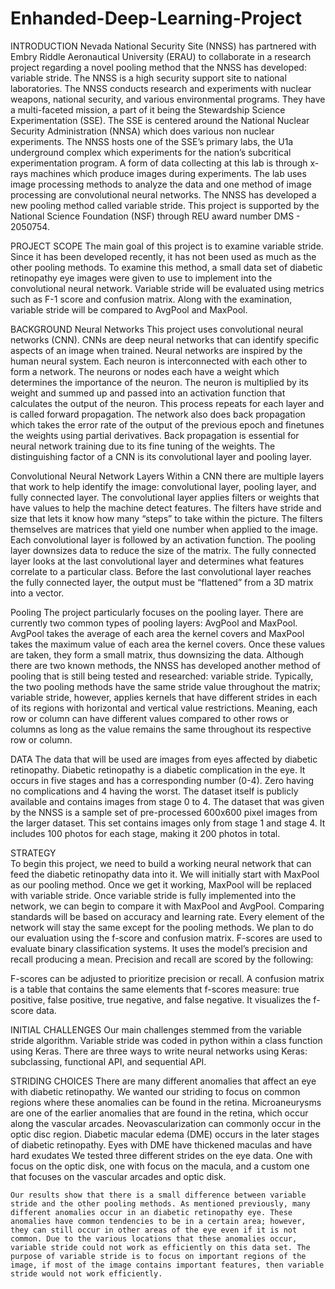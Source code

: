 # Enhanded-Deep-Learning-Project

 

INTRODUCTION 
Nevada National Security Site (NNSS) has partnered with Embry Riddle Aeronautical University (ERAU) to collaborate in a research project regarding a novel pooling method that the NNSS has developed: variable stride. The NNSS is a high security support site to national laboratories. The NNSS conducts research and experiments with nuclear weapons, national security, and various environmental programs. They have a multi-faceted mission, a part of it being the Stewardship Science Experimentation (SSE). The SSE is centered around the National Nuclear Security Administration (NNSA) which does various non nuclear experiments. The NNSS hosts one of the SSE’s primary labs, the U1a underground complex which experiments for the nation’s subcritical experimentation program. A form of data collecting at this lab is through x-rays machines which produce images during experiments. The lab uses image processing methods to analyze the data and one method of image processing are convolutional neural networks. The NNSS has developed a new pooling method called variable stride. This project is supported by the National Science Foundation (NSF) through REU award number DMS - 2050754. 
 
PROJECT SCOPE
 The main goal of this project is to examine variable stride. Since it has been developed recently, it has not been used as much as the other pooling methods. To examine this method, a small data set of diabetic retinopathy eye images were given to use to implement into the convolutional neural network. Variable stride will be evaluated using metrics such as F-1 score and confusion matrix. Along with the examination, variable stride will be compared to AvgPool and MaxPool.
 
BACKGROUND
Neural Networks 
This project uses convolutional neural networks (CNN). CNNs are deep neural networks that can identify specific aspects of an image when trained. Neural networks are inspired by the human neural system. Each neuron is interconnected with each other to form a network. The neurons or nodes each have a weight which determines the importance of the neuron. The neuron is multiplied by its weight and summed up and passed into an activation function that calculates the output of the neuron. This process repeats for each layer and is called forward propagation. The network also does back propagation which takes the error rate of the output of the previous epoch and finetunes the weights using partial derivatives. Back propagation is essential for neural network training due to its fine tuning of the weights. The distinguishing factor of a CNN is its convolutional layer and pooling layer.


Convolutional Neural Network Layers
Within a CNN there are multiple layers that work to help identify the image: convolutional layer, pooling layer, and fully connected layer. The convolutional layer applies filters or weights that have values to help the machine detect features. The filters have stride and size that lets it know how many “steps” to take within the picture. The filters themselves are matrices that yield one number when applied to the image. Each convolutional layer is followed by an activation function. The pooling layer downsizes data to reduce the size of the matrix. The fully connected layer looks at the last convolutional layer and determines what features correlate to a particular class. Before the last convolutional layer reaches the fully connected layer, the output must be “flattened” from a 3D matrix into a vector.  
 
Pooling
The project particularly focuses on the pooling layer. There are currently two common types of pooling layers: AvgPool and MaxPool. AvgPool takes the average of each area the kernel covers and MaxPool takes the maximum value of each area the kernel covers. Once these values are taken, they form a small matrix, thus downsizing the data. Although there are two known methods, the NNSS has developed another method of pooling that is still being tested and researched: variable stride. Typically, the two pooling methods have the same stride value throughout the matrix; variable stride, however, applies kernels that have different strides in each of its regions with horizontal and vertical value restrictions. Meaning, each row or column can have different values compared to other rows or columns as long as the value remains the same throughout its respective row or column.
 

 

DATA 
The data that will be used are images from eyes affected by diabetic retinopathy. Diabetic retinopathy is a diabetic complication in the eye. It occurs in five stages and has a corresponding number (0-4). Zero having no complications and 4 having the worst. The dataset itself is publicly available and contains images from stage 0 to 4. The dataset that was given by the NNSS is a sample set of pre-processed 600x600 pixel images from the larger dataset. This set contains images only from stage 1 and stage 4. It includes 100 photos for each stage, making it 200 photos in total. 
 
                  

STRATEGY  
To begin this project, we need to build a working neural network that can feed the diabetic retinopathy data into it. We will initially start with MaxPool as our pooling method. Once we get it working,  MaxPool will be replaced with variable stride. Once variable stride is fully implemented into the network, we can begin to compare it with MaxPool and AvgPool. Comparing standards will be based on accuracy and learning rate. Every element of the network will stay the same except for the pooling methods. 
We plan to do our evaluation using the f-score and confusion matrix. F-scores are used to evaluate binary classification systems. It uses the model’s precision and recall producing a mean. Precision and recall are scored by the following: 
 
F-scores can be adjusted to prioritize precision or recall. A confusion matrix is a table that contains the same elements that f-scores measure: true positive, false positive, true negative, and false negative. It visualizes the f-score data. 
      
INITIAL CHALLENGES
Our main challenges stemmed from the variable stride algorithm. Variable stride was coded in python within a class function using Keras. There are three ways to write neural networks using Keras: subclassing, functional API, and sequential API. 

STRIDING CHOICES
 There are many different anomalies that affect an eye with diabetic retinopathy. We wanted our striding to focus on common regions where these anomalies can be found in the retina. Microaneurysms are one of the earlier anomalies that are found in the retina, which occur along the vascular arcades. Neovascularization can commonly occur in the optic disc region. Diabetic macular edema (DME) occurs in the later stages of diabetic retinopathy. Eyes with DME have thickened maculas and have hard exudates We tested three different strides on the eye data. One with focus on the optic disk, one with focus on the macula, and a custom one that focuses on the vascular arcades and optic disk.

	Our results show that there is a small difference between variable stride and the other pooling methods. As mentioned previously, many different anomalies occur in an diabetic retinopathy eye. These anomalies have common tendencies to be in a certain area; however, they can still occur in other areas of the eye even if it is not common. Due to the various locations that these anomalies occur, variable stride could not work as efficiently on this data set. The purpose of variable stride is to focus on important regions of the image, if most of the image contains important features, then variable stride would not work efficiently. 
